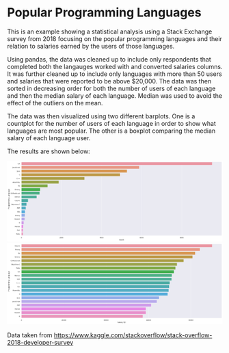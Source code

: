 # Popular Programming Languages
This is an example showing a statistical analysis using a Stack Exchange survey from 2018 focusing on the popular programming languages and their relation to salaries earned by the users of those languages.

Using pandas, the data was cleaned up to include only respondents that completed both the langauges worked with and converted salaries columns. It was further cleaned up to include only languages with more than 50 users and salaries that were reported to be above $20,000. The data was then sorted in decreasing order for both the number of users of each language and then the median salary of each language. Median was used to avoid the effect of the outliers on the mean. 

The data was then visualized using two different barplots. One is a countplot for the number of users of each language in order to show what languages are most popular. The other is a boxplot comparing the median salary of each language user. 

The results are shown below:

![alt text](https://github.com/SeokSah/stackOverFlowData/blob/master/languageCountUpdate.png)
![alt text](https://github.com/SeokSah/stackOverFlowData/blob/master/salaryLanguage.png)

Data taken from https://www.kaggle.com/stackoverflow/stack-overflow-2018-developer-survey
